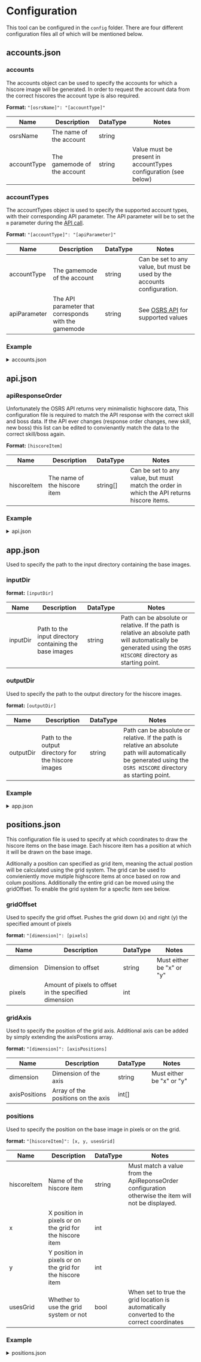 # Configuration

This tool can be configured in the `config` folder. There are four different configuration files all of which will be mentioned below.

## accounts.json

### accounts
The accounts object can be used to specify the accounts for which a hiscore image will be generated. In order to request the account data from the correct hiscores the account type is also required.

**Format:**
`"[osrsName]": "[accountType]"`

| Name | Description | DataType |  Notes
|---|---|---|---|
| osrsName | The name of the account | string |   
| accountType  | The gamemode of the account | string | Value must be present in accountTypes configuration (see below)

### accountTypes
The accountTypes object is used to specify the supported account types, with their corresponding API parameter. The API parameter will be to set  the `m` parameter during the [API call](https://runescape.wiki/w/Application_programming_interface#Old_School_Hiscores).

**Format:**
`"[accountType]": "[apiParameter]"`

| Name | Description | DataType | Notes 
|---|---|---|---|
| accountType | The gamemode  of the account | string |  Can be set to any value, but must be used by the accounts configuration. 
| apiParameter | The API parameter that corresponds with the gamemode | string |  See [OSRS API](https://runescape.wiki/w/Application_programming_interface#Old_School_Hiscores) for supported values

### Example
<details>
  <summary>accounts.json</summary>

  ```json
{
  "accounts": {
    "Ludic Blade": "normal",
    "Heroic Blade": "hcim",
    "BladeBTW": "uim",
    "Edenic Blade": "gim"
},
  "accountTypes": {
    "normal": "hiscore_oldschool",
    "hcim": "hiscore_oldschool_hardcore_ironman",
    "uim": "hiscore_oldschool_ultimate",
    "gim": "unknown",
    "im": "hiscore_oldschool_ironman",
    "deadman": "hiscore_oldschool_deadman",
    "league": "hiscore_oldschool_seasonal",
    "tournament": "hiscore_oldschool_tournament"
    }
}
  ```
</details>

## api.json

### apiResponseOrder
Unfortunately the OSRS API returns very minimalistic highscore data, This configuration file is required to match the API response with the correct skill and boss data. If the API ever changes (response order changes, new skill, new boss) this list can be edited to convienantly match the data to the correct skill/boss again.

**Format:**
`[hiscoreItem]`

| Name | Description | DataType | Notes 
|---|---|---|---|
| hiscoreItem | The name of the hiscore item | string[] |  Can be set to any value, but must match the order in which the API returns hiscore items.

### Example
<details>
  <summary>api.json</summary>

  ```json
{
  "apiResponseOrder": [
    "Overall",
    "Attack",
    "Defence",
    "Strength",
    "Hitpoints",
  ]
}
  ```
</details>

## app.json
Used to specify the path to the input directory containing the base images.

### inputDir
**format:**
`[inputDir]`

| Name | Description | DataType | Notes 
|---|---|---|---|
| inputDir | Path to the input directory containing the base images | string |  Path can be absolute or relative. If the path is relative an absolute path will automatically be generated using the `OSRS HISCORE` directory as starting point.

### outputDir
Used to specify the path to the output directory for the hiscore images.

**format:**
`[outputDir]`

| Name | Description | DataType | Notes 
|---|---|---|---|
| outputDir | Path to the output directory for the hiscore images | string |  Path can be absolute or relative. If the path is relative an absolute path will automatically be generated using the `OSRS HISCORE` directory as starting point.

### Example
<details>
  <summary>app.json</summary>

  ```json
{
  "inputDir": "./images",
  "outputDir": "C:\\Users\\YourEpicName\\Desktop\\output"
}
  ```
</details>

## positions.json
This configuration file is used to specify at which coordinates to draw the hiscore items on the base image. Each hiscore item has a position at which it will be drawn on the base image.

Aditionally a position can specified as grid item, meaning the actual postion will be calculated using the grid system. The grid can be used to convieniently move mutiple highscore items at once based on row and colum positions. Additionally the entire grid can be moved using the gridOffset. To enable the grid system for a specfic item see below.

### gridOffset
Used to specify the grid offset. Pushes the grid down (x) and right (y) the specified amount of pixels

**format:**
`"[dimension]": [pixels]`

| Name | Description | DataType | Notes 
|---|---|---|---|
| dimension | Dimension to offset | string |  Must either be "x" or "y"
| pixels | Amount of pixels to offset in the specified dimension | int |

### gridAxis
Used to specify the position of the grid axis. Additional axis can be added by simply extending the axisPostions array.

**format:**
`"[dimension]": [axisPositions]`

| Name | Description | DataType | Notes 
|---|---|---|---|
| dimension | Dimension of the axis | string |  Must either be "x" or "y"
| axisPositions | Array of the positions on the axis | int[] | 

### positions
Used to specify the position on the base image in pixels or on the grid.

**format:**
`"[hiscoreItem]": [x, y, usesGrid]`

| Name | Description | DataType | Notes 
|---|---|---|---|
| hiscoreItem | Name of the hiscore item | string |  Must match a value from the ApiReponseOrder configuration otherwise the item will not be displayed.
| x | X position in pixels or on the grid for the hiscore item | int | 
| y | Y position in pixels or on the grid for the hiscore item | int | 
| usesGrid | Whether to use the grid system or not | bool | When set to true the grid location is automatically converted to the correct coordinates

### Example
<details>
  <summary>positions.json</summary>

  ```json
{
  "gridOffset": {
    "x": 76,
    "y": 97
  },
  "gridAxis": {
    "x": [
      0,
      63,
      126,
      189,
      252,
      315,
      376,
      439,
      502,
      565
    ],
    "y": [
      0,
      30,
      60,
      90,
      120,
      150,
      180,
      210
    ]
  },
  "positions": {
    "Combat": [
      738,
      781,
      false
    ],
    "Overall": [
      183,
      44,
      false
    ],
    "Bounty Hunter - Hunter": [
      0,
      6,
      true
    ],
    "Bounty Hunter - Rogue": [
      0,
      7,
      true
    ],
    "Attack": [
      1,
      0,
      true
    ],
    "Strength": [
      1,
      1,
      true
    ],
    "Defence": [
      1,
      2,
      true
    ],
    "Ranged": [
      1,
      3,
      true
    ]
  }
}
  ```
</details>
